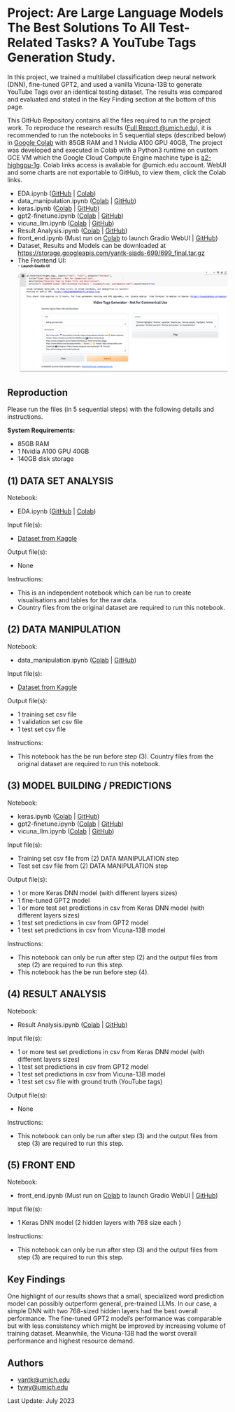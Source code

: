 <README FILE>

# Project: Are Large Language Models The Best Solutions To All Test-Related Tasks? A YouTube Tags Generation Study. 

In this project, we trained a multilabel classification deep neural network (DNN), fine-tuned GPT2, and used a vanilla Vicuna-13B to generate YouTube Tags over an identical testing dataset. The results was compared and evaluated and stated in the Key Finding section at the bottom of this page. 

This GitHub Repository contains all the files required to run the project work. To reproduce the research results ([Full Report @umich.edu](https://docs.google.com/document/d/1zwRzSSbwNaA2s6xfjEJoCOfMp2S7mzZ-0guKQoUDB8s/edit?usp=drive_link)), it is recommended to run the notebooks in 5 sequential steps (described below) in [Google Colab](https://research.google.com/colaboratory/) with 85GB RAM and 1 Nvidia A100 GPU 40GB, The project was developed and executed in Colab with a Python3 runtime on custom GCE VM which the Google Cloud Compute Engine machine type is [a2-highgpu-1g](https://cloud.google.com/compute/docs/gpus#a100-gpus). Colab links access is avaliable for @umich.edu account. WebUI and some charts are not exportable to GitHub, to view them, click the Colab links.   

- EDA.ipynb ([GitHub](https://github.com/yantkumich/siads699/blob/main/EDA.ipynb) | [Colab](https://colab.research.google.com/drive/1oojE6nFQkMFOQ7f5NirYp_huq5gmFE5B)) 
- data_manipulation.ipynb ([Colab](https://colab.research.google.com/drive/1xFZchhN3woar0cZcOQvAzDicFvdNqNAc) | [GitHub](https://github.com/yantkumich/siads699/blob/main/data_manipulation.ipynb))
- keras.ipynb ([Colab](https://colab.research.google.com/drive/1EYJTsd703Lw-cK7douNm_D4jPbm7t20f) | [GitHub](https://github.com/yantkumich/siads699/blob/main/keras.ipynb))
- gpt2-finetune.ipynb ([Colab](https://colab.research.google.com/drive/18OhlW-zZPG05nbWsDMLNtG5oDpQqalAB) | [GitHub](https://github.com/yantkumich/siads699/blob/main/gpt2-finetune.ipynb))
- vicuna_llm.ipynb ([Colab](https://colab.research.google.com/drive/1alEpd0BDmSGe2W8XbOSzI7h71KK_OaQN) | [GitHub](https://github.com/yantkumich/siads699/blob/main/vicuna_llm.ipynb))
- Result Analysis.ipynb ([Colab](https://colab.research.google.com/drive/1gMCIYKZZPM39zykHig3dGYdIX-VT9y4V) | [GitHub](https://github.com/yantkumich/siads699/blob/main/Result%20Analysis.ipynb))
- front_end.ipynb (Must run on [Colab](https://colab.research.google.com/drive/1ZbmRJOJ5URAoqclIZOKhHrBDGt13Hv1p)  to launch Gradio WebUI | [GitHub](https://github.com/yantkumich/siads699/blob/main/front_end.ipynb))
- Dataset, Results and Models can be downloaded at https://storage.googleapis.com/yantk-siads-699/699_final.tar.gz
- The Frontend UI:
![Alt text](https://github.com/yantkumich/siads699/blob/main/frontend_in_colab.png)

## Reproduction
Please run the files (in 5 sequential steps) with the following details and instructions.

**System Requirements:** 
 - 85GB RAM  
 - 1 Nvidia A100 GPU 40GB
 - 140GB disk storage

## (1) DATA SET ANALYSIS

Notebook:
- EDA.ipynb ([GitHub](https://github.com/yantkumich/siads699/blob/main/EDA.ipynb) | [Colab](https://colab.research.google.com/drive/1oojE6nFQkMFOQ7f5NirYp_huq5gmFE5B)) 

Input file(s):
- [Dataset from Kaggle](https://www.kaggle.com/datasets/rsrishav/youtube-trending-video-dataset)

Output file(s):
- None

Instructions: 
- This is an independent notebook which can be run to create visualisations and tables for the raw data. 
- Country files from the original dataset are required to run this notebook.

## (2) DATA MANIPULATION
Notebook:
- data_manipulation.ipynb ([Colab](https://colab.research.google.com/drive/1xFZchhN3woar0cZcOQvAzDicFvdNqNAc) | [GitHub](https://github.com/yantkumich/siads699/blob/main/data_manipulation.ipynb))

Input file(s):
- [Dataset from Kaggle](https://www.kaggle.com/datasets/rsrishav/youtube-trending-video-dataset)

Output file(s):
- 1 training set csv file
- 1 validation set csv file
- 1 test set csv file

Instructions: 
- This notebook has the be run before step (3). Country files from the original dataset are required to run this notebook.

## (3) MODEL BUILDING / PREDICTIONS
Notebook:
- keras.ipynb ([Colab](https://colab.research.google.com/drive/1EYJTsd703Lw-cK7douNm_D4jPbm7t20f) | [GitHub](https://github.com/yantkumich/siads699/blob/main/keras.ipynb))
- gpt2-finetune.ipynb ([Colab](https://colab.research.google.com/drive/18OhlW-zZPG05nbWsDMLNtG5oDpQqalAB) | [GitHub](https://github.com/yantkumich/siads699/blob/main/gpt2-finetune.ipynb))
- vicuna_llm.ipynb ([Colab](https://colab.research.google.com/drive/1alEpd0BDmSGe2W8XbOSzI7h71KK_OaQN) | [GitHub](https://github.com/yantkumich/siads699/blob/main/vicuna_llm.ipynb))

Input file(s): 
- Training set csv file from (2) DATA MANIPULATION step
- Test set csv file from (2) DATA MANIPULATION step

Output file(s):
- 1 or more Keras DNN model (with different layers sizes)
- 1 fine-tuned GPT2 model
- 1 or more test set predictions in csv from Keras DNN model (with different layers sizes)
- 1 test set predictions in csv from GPT2 model
- 1 test set predictions in csv from Vicuna-13B model

Instructions: 
- This notebook can only be run after step (2) and the output files from step (2) are required to run this step. 
- This notebook has the be run before step (4).

## (4) RESULT ANALYSIS
Notebook:
- Result Analysis.ipynb ([Colab](https://colab.research.google.com/drive/1gMCIYKZZPM39zykHig3dGYdIX-VT9y4V) | [GitHub](https://github.com/yantkumich/siads699/blob/main/Result%20Analysis.ipynb))

Input file(s): 
- 1 or more test set predictions in csv from Keras DNN model (with different layers sizes)
- 1 test set predictions in csv from GPT2 model
- 1 test set predictions in csv from Vicuna-13B model
- 1 test set csv file with ground truth (YouTube tags)

Output file(s):
- None

Instructions: 
- This notebook can only be run after step (3) and the output files from step (3) are required to run this step. 

## (5) FRONT END
Notebook:
- front_end.ipynb (Must run on [Colab](https://colab.research.google.com/drive/1ZbmRJOJ5URAoqclIZOKhHrBDGt13Hv1p)  to launch Gradio WebUI | [GitHub](https://github.com/yantkumich/siads699/blob/main/front_end.ipynb))

Input file(s): 
- 1 Keras DNN model (2 hidden layers with 768 size each )

Instructions: 
- This notebook can only be run after step (3) and the output files from step (3) are required to run this step. 

## Key Findings
One highlight of our results shows that a small, specialized word prediction model can possibly outperform general, pre-trained LLMs. In our case, a simple DNN with two 768-sized hidden layers had the best overall performance. The fine-tuned GPT2 model’s performance was comparable but with less consistency which might be improved by increasing volume of training dataset. Meanwhile, the Vicuna-13B had the worst overall performance and highest resource demand.

##  Authors
- [yantk@umich.edu](mailto:yantk@umich.edu)
- [tywy@umich.edu](mailto:tywy@umich.edu)

Last Update: July 2023

<END OF README FILE>
